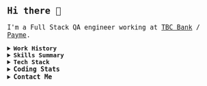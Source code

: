 <font style="font-family:monospace;">

## Hi there 👋

<span style="font-size:15px">I'm a Full Stack QA engineer working at [TBC Bank](https://www.tbcbankgroup.com/about-us/at-a-glance/international-expansion/) / [Payme](https://payme.uz/home/main).</span>


<details>
<summary>
 <b>Work History</b>
</summary>

* QA Engineer - [TBC Bank / Payme](https://www.tbcbankgroup.com/about-us/at-a-glance/international-expansion/) (Dec 2023 - Present)
* Game QA Engineer - [Perelesoq](https://perelesoq.com/) (Oct 2022 - Dec 2023)
* QA Engineer - [Information Project Management](https://sd-praktika.ru/) (Jul 2022 - Oct 2022)
* Research Assistant (Cheminformatics, ML & DL) - [Kazan State University](https://kpfu.ru/eng/strau/laboratories/chemoinformatics-and-molecular-modeling-laboratory/educational-programs) (Nov 2021 - Jun 2022)

</details>

<details>
<summary>
 <b>Skills Summary</b>
</summary>

#### <u>Test Automation</u>

* Creating, executing and maintaining scripts to automate manual test cases.
* Integrating automated tests into a CI/CD pipeline.
* Connecting automated tests with manual tests stored in the TMS (e.g. Qase.io, Allure TestOps, TestIt)

#### <u>Manual Testing</u>

* Testing on all testing stages as part of regular SDLC.
* Regression Testing, Smoke Testing, Feature Testing, Integration Testing.
* Test & Defect Management (Jira, Qase.io, Asana, Notion, etc.)
* Test documentation creation and maintenance.
* Coordinating with multiple departments for resolving issues.

</details>

<details>
<summary>
 <b>Tech Stack</b>
</summary>

#### <u>Programming Languages</u>

* <img src="src/img/python-original.svg" style="vertical-align: middle" width="25"> Python (Advanced)
* <img src="src/img/csharp-original.svg" style="vertical-align: middle" width="25"> C# (Basics)

#### <u>Tools & Technologies</u>

* PyTest
* Selenium, Appium
* Git
* SQL, ORM Tools for Python (SQLAlchemy)
* Docker
* HTML, CSS
* CI/CD (Gitlab CI/CD, Github Actions)
* Unity 3D

</details>

<details>
<summary>
 <span style="font-family:monospace;font-size:15px"><b>Coding Stats</b></span>
</summary>

[![WakaTimeStats](https://github-readme-stats.vercel.app/api/wakatime?username=prog420&show_icons=true&theme=dracula&langs_count=5&layout=default)]()

[LeetCode Profile](https://leetcode.com/prog420/)

</details>

<details>
<summary>
 <span style="font-family:monospace;font-size:15px"><b>Contact Me</b></span>
</summary>

[Telegram](https://t.me/dmitry_b_v) | [LinkedIn](https://linkedin.com/in/dmitry-bv) | [E-Mail](mailto:dima.babadeev@mail.ru)
#
</details>

</font>
